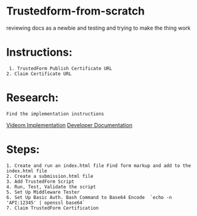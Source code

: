 # Trustedform-from-scratch
reviewing docs as a newbie and testing and trying to make the thing work

# Instructions:
```
 1. TrustedForm Publish Certificate URL 
2. Claim Certificate URL  
```

# Research: 
```
Find the implementation instructions  
```
[Videom Implementation](https://activeprospect.com/video-ease-of-implementing-trustedform/)
[Developer Documentation](https://developers.activeprospect.com/docs/trustedform/implementing-trustedform-s-script/)

# Steps: 
```
1. Create and run an index.html file Find form markup and add to the index.html file
2. Create a submission.html file
3. Add TrustedForm Script
4. Run, Test, Validate the script
5. Set Up Middleware Tester
6. Set Up Basic Auth. Bash Command to Base64 Encode  `echo -n 'API:12345' | openssl base64`
7. Claim TrustedForm Certification
```
